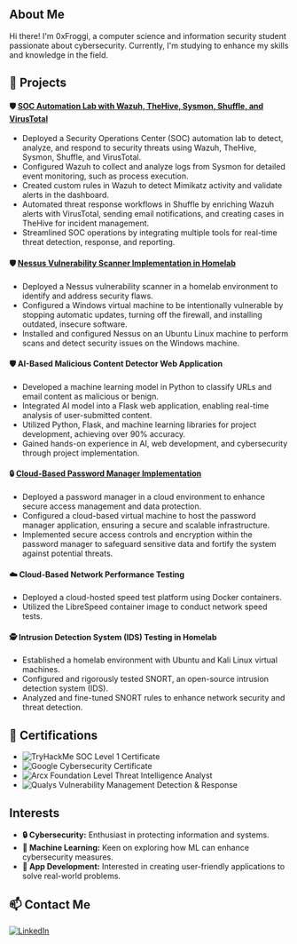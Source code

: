 
## About Me

Hi there! I'm 0xFroggi, a computer science and information security student passionate about cybersecurity. Currently, I'm studying to enhance my skills and knowledge in the field.

## 🔧 Projects

#### 🛡️ [SOC Automation Lab with Wazuh, TheHive, Sysmon, Shuffle, and VirusTotal](https://github.com/0xFroggi/Security-Operation-Center-SOC-Automation-Project)
- Deployed a Security Operations Center (SOC) automation lab to detect, analyze, and respond to security threats using Wazuh, TheHive, Sysmon, Shuffle, and VirusTotal.
- Configured Wazuh to collect and analyze logs from Sysmon for detailed event monitoring, such as process execution.
- Created custom rules in Wazuh to detect Mimikatz activity and validate alerts in the dashboard.
- Automated threat response workflows in Shuffle by enriching Wazuh alerts with VirusTotal, sending email notifications, and creating cases in TheHive for incident management.
- Streamlined SOC operations by integrating multiple tools for real-time threat detection, response, and reporting.


#### 🛡️ [Nessus Vulnerability Scanner Implementation in Homelab](https://github.com/0xFroggi/NessusProject)
- Deployed a Nessus vulnerability scanner in a homelab environment to identify and address security flaws.
- Configured a Windows virtual machine to be intentionally vulnerable by stopping automatic updates, turning off the firewall, and installing outdated, insecure software.
- Installed and configured Nessus on an Ubuntu Linux machine to perform scans and detect security issues on the Windows machine.

#### 🛡️ AI-Based Malicious Content Detector Web Application
- Developed a machine learning model in Python to classify URLs and email content as malicious or benign.
- Integrated AI model into a Flask web application, enabling real-time analysis of user-submitted content.
- Utilized Python, Flask, and machine learning libraries for project development, achieving over 90% accuracy.
- Gained hands-on experience in AI, web development, and cybersecurity through project implementation.

#### 🔒 [Cloud-Based Password Manager Implementation](https://github.com/0xFroggi/PasswordManager)
- Deployed a password manager in a cloud environment to enhance secure access management and data protection.
- Configured a cloud-based virtual machine to host the password manager application, ensuring a secure and scalable infrastructure.
- Implemented secure access controls and encryption within the password manager to safeguard sensitive data and fortify the system against potential threats.



#### ☁️ Cloud-Based Network Performance Testing
- Deployed a cloud-hosted speed test platform using Docker containers.
- Utilized the LibreSpeed container image to conduct network speed tests.

#### 🕵️ Intrusion Detection System (IDS) Testing in Homelab
- Established a homelab environment with Ubuntu and Kali Linux virtual machines.
- Configured and rigorously tested SNORT, an open-source intrusion detection system (IDS).
- Analyzed and fine-tuned SNORT rules to enhance network security and threat detection.

## 📜 Certifications
- ![TryHackMe SOC Level 1 Certificate](https://img.shields.io/badge/2025-TryHackMe_SOC_Level_1_Certificate-FF5733?style=for-the-badge&logo=tryhackme)
- ![Google Cybersecurity Certificate](https://img.shields.io/badge/2023-Google_Cybersecurity_Certificate-4285F4?style=for-the-badge&logo=google)
- ![Arcx Foundation Level Threat Intelligence Analyst](https://img.shields.io/badge/2024-Arcx_Foundation_Level_Threat_Intelligence_Analyst-00BFFF?style=for-the-badge&logo=arcgis)
- ![Qualys Vulnerability Management Detection & Response](https://img.shields.io/badge/2023-Qualys_Vulnerability_Management_Detection_&_Response-007396?style=for-the-badge&logo=qualys)


## Interests
- **🔒 Cybersecurity:** Enthusiast in protecting information and systems.
- **🤖 Machine Learning:** Keen on exploring how ML can enhance cybersecurity measures.
- **📱 App Development:** Interested in creating user-friendly applications to solve real-world problems.

## 📫 Contact Me

[![LinkedIn](https://img.shields.io/badge/LinkedIn-0A66C2?style=for-the-badge&logo=linkedin&logoColor=white)](https://www.linkedin.com/in/your-linkedin-profile)

